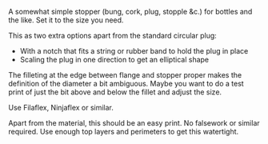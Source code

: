 A somewhat simple stopper (bung, cork, plug, stopple &c.) for bottles and the like.
Set it to the size you need.

This as two extra options apart from the standard circular plug:
* With a notch that fits a string or rubber band to hold the plug in place
* Scaling the plug in one direction to get an elliptical shape


The filleting at the edge between flange and stopper proper makes the definition of the diameter a bit ambiguous. Maybe you want to do a test print of just the bit above and below the fillet and adjust the size.


Use Filaflex, Ninjaflex or similar.

Apart from the material, this should be an easy print. No falsework or similar required. Use enough top layers and perimeters to get this watertight.
